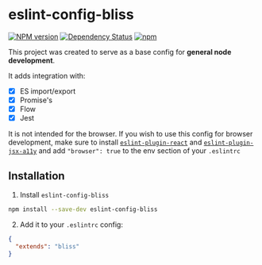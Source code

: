 eslint-config-bliss
=====================

[![NPM version](https://badge.fury.io/js/eslint-config-bliss.svg?maxAge=25920)](http://badge.fury.io/js/eslint-config-bliss)
[![Dependency Status](https://img.shields.io/david/amilajack/eslint-config-bliss.svg?maxAge=25920)](https://david-dm.org/amilajack/eslint-config-bliss)
[![npm](https://img.shields.io/npm/dm/eslint-config-bliss.svg?maxAge=25920)](https://npm-stat.com/charts.html?package=eslint-config-bliss)

This project was created to serve as a base config for **general node development**.

It adds integration with:
- [x] ES import/export
- [x] Promise's
- [x] Flow
- [x] Jest

It is not intended for the browser. If you wish to use this config for browser development, make sure to install [`eslint-plugin-react`](https://github.com/yannickcr/eslint-plugin-react) and [`eslint-plugin-jsx-a11y`](https://github.com/evcohen/eslint-plugin-jsx-a11y) and add `"browser": true` to the env section of your `.eslintrc`

## Installation
1. Install `eslint-config-bliss`
```bash
npm install --save-dev eslint-config-bliss
```

2. Add it to your `.eslintrc` config:
```json
{
  "extends": "bliss"
}
```
